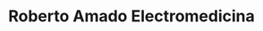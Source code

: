 ---
title: "Roberto Amado Electromedicina"
url: /gijon-xixon/roberto-amado-electromedicina/
shop: Elektronik
---
